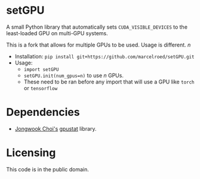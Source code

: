 # setGPU

A small Python library that automatically sets `CUDA_VISIBLE_DEVICES`
to the least-loaded GPU on multi-GPU systems.

This is a fork that allows for multiple GPUs to be used.
Usage is different. $n$

+ Installation: `pip install git+https://github.com/marcelroed/setGPU.git`
+ Usage:
    + `import setGPU`
    + `setGPU.init(num_gpus=n)` to use $n$ GPUs.
    + These need to be ran before any import that will use a GPU like `torch` or `tensorflow`


# Dependencies

+ [Jongwook Choi's](https://wook.kr) [gpustat](https://github.com/wookayin/gpustat) library.

# Licensing

This code is in the public domain.
